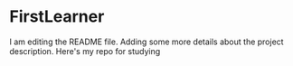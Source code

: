 # FirstLearner
I am editing the README file. Adding some more details about the project description.
Here's my repo for studying
